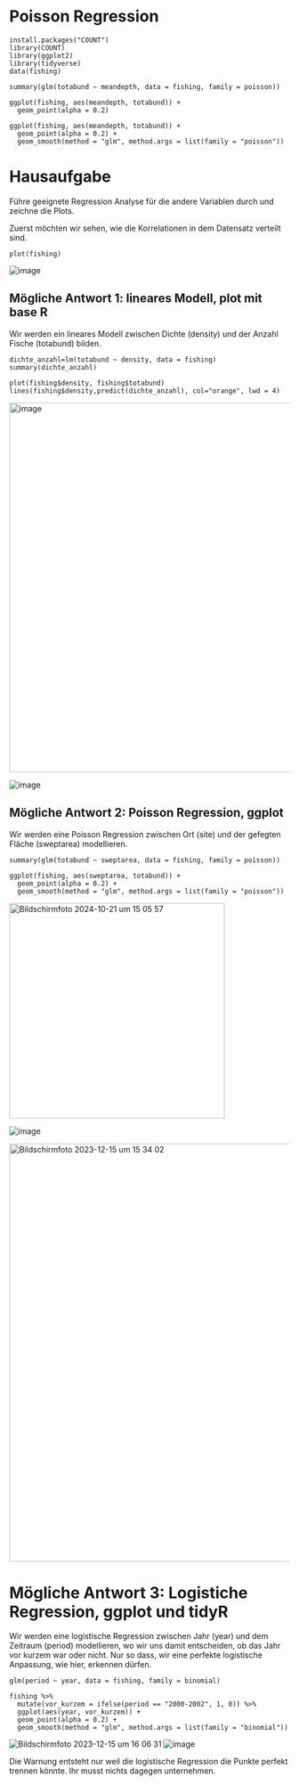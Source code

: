 
# Poisson Regression

```
install.packages("COUNT")
library(COUNT)
library(ggplot2)
library(tidyverse)
data(fishing)
```
```
summary(glm(totabund ~ meandepth, data = fishing, family = poisson))
```
```
ggplot(fishing, aes(meandepth, totabund)) +
  geom_point(alpha = 0.2) 
```
```
ggplot(fishing, aes(meandepth, totabund)) +
  geom_point(alpha = 0.2) +
  geom_smooth(method = "glm", method.args = list(family = "poisson"))
```


# Hausaufgabe

Führe geeignete Regression Analyse für die andere Variablen durch und zeichne die Plots.

Zuerst möchten wir sehen, wie die Korrelationen in dem Datensatz verteilt sind.
```
plot(fishing)
```
![image](https://github.com/tbilgin/DataScienceCourse/assets/26571015/5260f9bc-9864-4542-9bfb-ce0590dd1786)

## Mögliche Antwort 1: lineares Modell, plot mit base R

Wir werden ein lineares Modell zwischen Dichte (density) und der Anzahl Fische (totabund) bilden.
```
dichte_anzahl=lm(totabund ~ density, data = fishing)
summary(dichte_anzahl)

plot(fishing$density, fishing$totabund)
lines(fishing$density,predict(dichte_anzahl), col="orange", lwd = 4)
```
<img width="664" alt="image" src="https://github.com/tbilgin/DataScienceCourse/assets/26571015/c7438c22-4403-45e8-b4e6-c77ccd46f07d">

![image](https://github.com/tbilgin/DataScienceCourse/assets/26571015/2a5ff02d-db49-4da0-8ca9-53ff19e233af)

## Mögliche Antwort 2: Poisson Regression, ggplot

Wir werden eine Poisson Regression zwischen Ort (site) und der gefegten Fläche (sweptarea) modellieren.

```
summary(glm(totabund ~ sweptarea, data = fishing, family = poisson))

ggplot(fishing, aes(sweptarea, totabund)) +
  geom_point(alpha = 0.2) +
  geom_smooth(method = "glm", method.args = list(family = "poisson"))
```
<img width="387" alt="Bildschirmfoto 2024-10-21 um 15 05 57" src="https://github.com/user-attachments/assets/9ac53a1b-9a0d-4d19-b5b2-379c18a9e2c3">

![image](https://github.com/tbilgin/DataScienceCourse/assets/26571015/2218dad3-e161-44b8-adb7-dc646e31c99c)

<img width="751" alt="Bildschirmfoto 2023-12-15 um 15 34 02" src="https://github.com/tbilgin/DataScienceCourse/assets/26571015/bdc97ba5-c4e2-4cd9-b940-b85b7ca901b9">

# Mögliche Antwort 3: Logistiche Regression, ggplot und tidyR

Wir werden eine logistische Regression zwischen Jahr (year) und dem Zeitraum (period) modellieren, wo wir uns damit entscheiden, ob das Jahr vor kurzem war oder nicht. Nur so dass, wir eine perfekte logistische Anpassung, wie hier, erkennen dürfen.

```
glm(period ~ year, data = fishing, family = binomial)

fishing %>%
  mutate(vor_kurzem = ifelse(period == "2000-2002", 1, 0)) %>%
  ggplot(aes(year, vor_kurzem)) +
  geom_point(alpha = 0.2) +
  geom_smooth(method = "glm", method.args = list(family = "binomial"))
```
![Bildschirmfoto 2023-12-15 um 16 06 31](https://github.com/tbilgin/DataScienceCourse/assets/26571015/afcb84c8-f5a7-4eea-bf7a-a73c50ce0ccc)
![image](https://github.com/tbilgin/DataScienceCourse/assets/26571015/a649be81-b1ff-4fdf-9f17-7d61b05504cf)

Die Warnung entsteht nur weil die logistische Regression die Punkte perfekt trennen könnte. Ihr musst nichts dagegen unternehmen.





